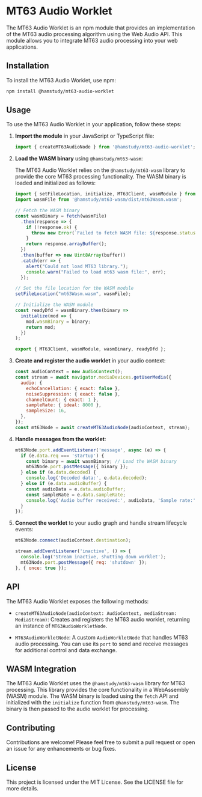 # MT63 Audio Worklet

The MT63 Audio Worklet is an npm module that provides an implementation of the MT63 audio processing algorithm using the Web Audio API. This module allows you to integrate MT63 audio processing into your web applications.

## Installation

To install the MT63 Audio Worklet, use npm:

```bash
npm install @hamstudy/mt63-audio-worklet
```

## Usage

To use the MT63 Audio Worklet in your application, follow these steps:

1. **Import the module** in your JavaScript or TypeScript file:

   ```javascript
   import { createMT63AudioNode } from '@hamstudy/mt63-audio-worklet';
   ```

2. **Load the WASM binary** using `@hamstudy/mt63-wasm`:

   The MT63 Audio Worklet relies on the `@hamstudy/mt63-wasm` library to provide the core MT63 processing functionality. The WASM binary is loaded and initialized as follows:

   ```javascript
   import { setFileLocation, initialize, MT63Client, wasmModule } from '@hamstudy/mt63-wasm';
   import wasmFile from '@hamstudy/mt63-wasm/dist/mt63Wasm.wasm';

   // Fetch the WASM binary
   const wasmBinary = fetch(wasmFile)
     .then(response => {
       if (!response.ok) {
         throw new Error(`Failed to fetch WASM file: ${response.statusText}`);
       }
       return response.arrayBuffer();
     })
     .then(buffer => new Uint8Array(buffer))
     .catch(err => {
       alert("Could not load MT63 library.");
       console.warn("Failed to load mt63 wasm file:", err);
     });

   // Set the file location for the WASM module
   setFileLocation("mt63Wasm.wasm", wasmFile);

   // Initialize the WASM module
   const readyDfd = wasmBinary.then(binary =>
     initialize(mod => {
       mod.wasmBinary = binary;
       return mod;
     })
   );

   export { MT63Client, wasmModule, wasmBinary, readyDfd };
   ```

3. **Create and register the audio worklet** in your audio context:

   ```javascript
   const audioContext = new AudioContext();
   const stream = await navigator.mediaDevices.getUserMedia({
     audio: {
       echoCancellation: { exact: false },
       noiseSuppression: { exact: false },
       channelCount: { exact: 1 },
       sampleRate: { ideal: 8000 },
       sampleSize: 16,
     },
   });
   const mt63Node = await createMT63AudioNode(audioContext, stream);
   ```

4. **Handle messages from the worklet**:

   ```javascript
   mt63Node.port.addEventListener('message', async (e) => {
     if (e.data.req === 'startup') {
       const binary = await wasmBinary; // Load the WASM binary
       mt63Node.port.postMessage({ binary });
     } else if (e.data.decoded) {
       console.log('Decoded data:', e.data.decoded);
     } else if (e.data.audioBuffer) {
       const audioData = e.data.audioBuffer;
       const sampleRate = e.data.sampleRate;
       console.log('Audio buffer received:', audioData, 'Sample rate:', sampleRate);
     }
   });
   ```

5. **Connect the worklet** to your audio graph and handle stream lifecycle events:

   ```javascript
   mt63Node.connect(audioContext.destination);

   stream.addEventListener('inactive', () => {
     console.log('Stream inactive, shutting down worklet');
     mt63Node.port.postMessage({ req: 'shutdown' });
   }, { once: true });
   ```

## API

The MT63 Audio Worklet exposes the following methods:

- `createMT63AudioNode(audioContext: AudioContext, mediaStream: MediaStream)`: Creates and registers the MT63 audio worklet, returning an instance of `MT63AudioWorkletNode`.

- `MT63AudioWorkletNode`: A custom `AudioWorkletNode` that handles MT63 audio processing. You can use its `port` to send and receive messages for additional control and data exchange.

## WASM Integration

The MT63 Audio Worklet uses the `@hamstudy/mt63-wasm` library for MT63 processing. This library provides the core functionality in a WebAssembly (WASM) module. The WASM binary is loaded using the `fetch` API and initialized with the `initialize` function from `@hamstudy/mt63-wasm`. The binary is then passed to the audio worklet for processing.

## Contributing

Contributions are welcome! Please feel free to submit a pull request or open an issue for any enhancements or bug fixes.

## License

This project is licensed under the MIT License. See the LICENSE file for more details.
